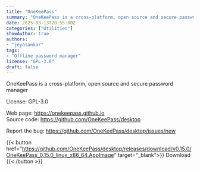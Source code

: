 ```yaml
---
title: "OneKeePass"
summary: "OneKeePass is a cross-platform, open source and secure password manager"
date: 2025-03-13T20:55:00Z
categories: ["Utilities"]
showAuthor: true
authors:
- "jeyasankar"
tags: 
- "Offline password manager"
license: "GPL-3.0"
draft: false
---
```


OneKeePass is a cross-platform, open source and secure password manager

License: GPL-3.0

Web page: <https://onekeepass.github.io>  
Source code: <https://github.com/OneKeePass/desktop>

Report the bug: <https://github.com/OneKeePass/desktop/issues/new>  

{{< button href="https://github.com/OneKeePass/desktop/releases/download/v0.15.0/OneKeePass_0.15.0_linux_x86_64.AppImage" target="_blank">}}
Download
{{< /button >}}